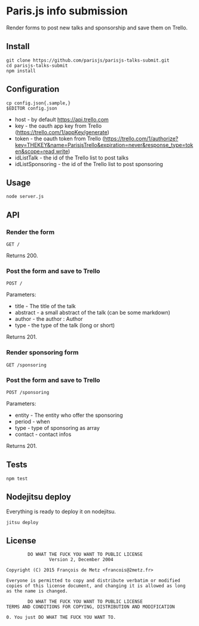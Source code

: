 # Paris.js info submission

Render forms to post new talks and sponsorship and save them on Trello.

## Install

    git clone https://github.com/parisjs/parisjs-talks-submit.git
    cd parisjs-talks-submit
    npm install

## Configuration

    cp config.json{.sample,}
    $EDITOR config.json

* host - by default https://api.trello.com
* key - the oauth app key from Trello (https://trello.com/1/appKey/generate)
* token - the oauth token from Trello (https://trello.com/1/authorize?key=THEKEY&name=ParisjsTrello&expiration=never&response_type=token&scope=read,write)
* idListTalk - the id of the Trello list to post talks
* idListSponsoring - the id of the Trello list to post sponsoring

## Usage

    node server.js

## API

### Render the form

    GET /

Returns 200.

### Post the form and save to Trello

    POST /

Parameters:

* title - The title of the talk
* abstract - a small abstract of the talk (can be some markdown)
* author - the author : Author <email>
* type - the type of the talk (long or short)

Returns 201.

### Render sponsoring form

    GET /sponsoring

### Post the form and save to Trello

    POST /sponsoring

Parameters:

* entity - The entity who offer the sponsoring
* period - when
* type - type of sponsoring as array
* contact - contact infos

Returns 201.

## Tests

    npm test

## Nodejitsu deploy

Everything is ready to deploy it on nodejitsu.

    jitsu deploy

## License

            DO WHAT THE FUCK YOU WANT TO PUBLIC LICENSE
                    Version 2, December 2004

    Copyright (C) 2015 François de Metz <francois@2metz.fr>

    Everyone is permitted to copy and distribute verbatim or modified
    copies of this license document, and changing it is allowed as long
    as the name is changed.

            DO WHAT THE FUCK YOU WANT TO PUBLIC LICENSE
    TERMS AND CONDITIONS FOR COPYING, DISTRIBUTION AND MODIFICATION

    0. You just DO WHAT THE FUCK YOU WANT TO.
